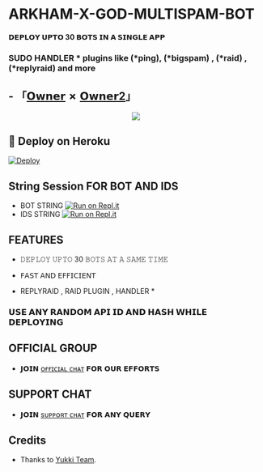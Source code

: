 # ARKHAM-X-GOD-MULTISPAM-BOT

#### 𝗗𝗘𝗣𝗟𝗢𝗬 𝗨𝗣𝗧𝗢 30 𝗕𝗢𝗧𝗦 𝗜𝗡 𝗔 𝗦𝗜𝗡𝗚𝗟𝗘 𝗔𝗣𝗣 
### SUDO HANDLER * plugins like (*ping), (*bigspam) , (*raid) ,(*replyraid) and more
##   - 「[𝗢𝘄𝗻𝗲𝗿](https://t.me/YashOP_XD) ✗ [𝗢𝘄𝗻𝗲𝗿2](https://t.me/xGODWOLF)」

<p align="center">
  <img src="https://te.legra.ph/file/1a85cf01985834708c748.jpg">
</p>



## 🚀 Deploy on Heroku 

[![Deploy](https://www.herokucdn.com/deploy/button.svg)](https://heroku.com/deploy?template=https://github.com/YASHYT2233/ARKHAM-X-GOOD-MULTISPAM-BOT)

## String Session FOR  BOT AND IDS 


   - BOT STRING [![Run on Repl.it](https://repl.it/badge/github/YukkiBot/YukkiSpamBot)](https://replit.com/@YASHYT2233/Arkham-X-God#main.py)
   - IDS STRING [![Run on Repl.it](https://repl.it/badge/github/YukkiBot/YukkiSpamBot)](https://replit.com/@YASHYT2233/Arkham-X-God#main.py)


## FEATURES

   - 𝙳𝙴𝙿𝙻𝙾𝚈 𝚄𝙿𝚃𝙾 30 𝙱𝙾𝚃𝚂 𝙰𝚃 𝙰 𝚂𝙰𝙼𝙴 𝚃𝙸𝙼𝙴

   - 𝖥𝖠𝖲𝖳 𝖠𝖭𝖣 𝖤𝖥𝖥𝖨𝖢𝖨𝖤𝖭𝖳

   - REPLYRAID , RAID PLUGIN , HANDLER *


### 𝗨𝗦𝗘 𝗔𝗡𝗬 𝗥𝗔𝗡𝗗𝗢𝗠 𝗔𝗣𝗜 𝗜𝗗 𝗔𝗡𝗗 𝗛𝗔𝗦𝗛 𝗪𝗛𝗜𝗟𝗘 𝗗𝗘𝗣𝗟𝗢𝗬𝗜𝗡𝗚


## OFFICIAL GROUP
   - 𝗝𝗢𝗜𝗡 [ᴏғғɪᴄɪᴀʟ ᴄʜᴀᴛ](https://t.me/ArkhamWolves) 𝗙𝗢𝗥 𝗢𝗨𝗥 𝗘𝗙𝗙𝗢𝗥𝗧𝗦

## SUPPORT CHAT
 - 𝗝𝗢𝗜𝗡 [sᴜᴘᴘᴏʀᴛ ᴄʜᴀᴛ](https://t.me/ARKHAMxGOD) 𝗙𝗢𝗥 𝗔𝗡𝗬 𝗤𝗨𝗘𝗥𝗬

## Credits
   - Thanks to [Yukki Team](https://t.me/officialyukki).

